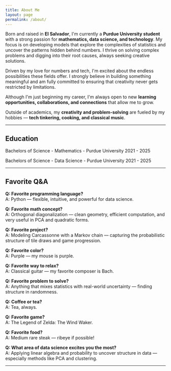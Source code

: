 ```yaml
---
title: About Me
layout: page
permalink: /about/
---
```



Born and raised in **El Salvador**, I'm currently a **Purdue University student** with a strong passion for **mathematics, data science, and technology**. My focus is on developing models that explore the complexities of statistics and uncover the patterns hidden behind numbers. I thrive on solving complex problems and digging into their root causes, always seeking creative solutions.

Driven by my love for numbers and tech, I'm excited about the endless possibilities these fields offer. I strongly believe in building something meaningful and am fully committed to ensuring that creativity never gets restricted by limitations.

Although I'm just beginning my career, I'm always open to new **learning opportunities, collaborations, and connections** that allow me to grow.

Outside of academics, my **creativity and problem-solving** are fueled by my hobbies — **tech tinkering, cooking, and classical music**.

---

## Education
Bachelors of Science - Mathematics - Purdue University 2021 - 2025


Bachelors of Science - Data Science - Purdue University 2021 - 2025


---

## Favorite Q&A

**Q: Favorite programming language?**  
A: Python — flexible, intuitive, and powerful for data science.

**Q: Favorite math concept?**  
A: Orthogonal diagonalization — clean geometry, efficient computation, and very useful in PCA and quadratic forms.

**Q: Favorite project?**  
A: Modeling Carcassonne with a Markov chain — capturing the probabilistic structure of tile draws and game progression.

**Q: Favorite color?**  
A: Purple — my mouse is purple.

**Q: Favorite way to relax?**  
A: Classical guitar — my favorite composer is Bach.

**Q: Favorite problem to solve?**  
A: Anything that mixes statistics with real-world uncertainty — finding structure in randomness.

**Q: Coffee or tea?**  
A: Tea, always.

**Q: Favorite game?**  
A: The Legend of Zelda: The Wind Waker.

**Q: Favorite food?**  
A: Medium rare steak — ribeye if possible!

**Q: What area of data science excites you the most?**  
A: Applying linear algebra and probability to uncover structure in data — especially methods like PCA and clustering.



---
